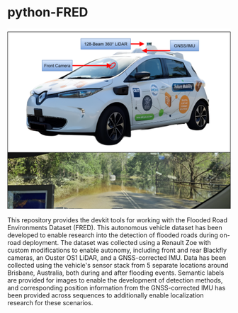 # python-FRED  
<!--  ![Zoe 2 img](assets/Zoe2-FRED.svg)  -->
<p align="center">
  <img src="assets/Zoe2-FRED.svg" alt="Zoe 2 img">
</p>  
This repository provides the devkit tools for working with the Flooded Road Environments Dataset (FRED). This autonomous vehicle dataset has been developed to enable research into the detection of flooded roads during on-road deployment. The dataset was collected using a Renault Zoe with custom modifications to enable autonomy, including front and rear Blackfly cameras, an Ouster OS1 LiDAR, and a GNSS-corrected IMU. Data has been collected using the vehicle's sensor stack from 5 separate locations around Brisbane, Australia, both during and after flooding events. Semantic labels are provided for images to enable the development of detection methods, and corresponding position information from the GNSS-corrected IMU has been provided across sequences to additionally enable localization research for these scenarios.
